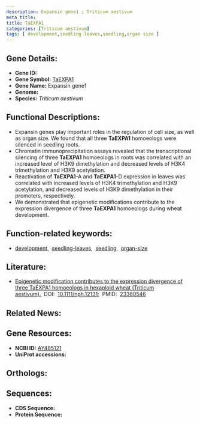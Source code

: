 ```yaml
---
description: Expansin gene1 ; Triticum aestivum
meta_title:
title: TaEXPA1
categories: [Triticum aestivum]
tags: [ development,seedling leaves,seedling,organ size ]
---
```


## Gene Details:
- **Gene ID:** []()
- **Gene Symbol:** <u>TaEXPA1</u>
- **Gene Name:** Expansin gene1
- **Genome:** []()
- **Species:** *Triticum aestivum*

## Functional Descriptions:
   - Expansin genes play important roles in the regulation of cell size, as well as organ size. We found that all three **TaEXPA1** homoeologs were silenced in seedling roots.
   - Chromatin immunoprecipitation assays revealed that the transcriptional silencing of three **TaEXPA1** homoeologs in roots was correlated with an increased level of H3K9 dimethylation and decreased levels of H3K4 trimethylation and H3K9 acetylation.
   - Reactivation of **TaEXPA1**-A and **TaEXPA1**-D expression in leaves was correlated with increased levels of H3K4 trimethylation and H3K9 acetylation, and decreased levels of H3K9 dimethylation in their promoters, respectively.
   - We demonstrated that epigenetic modifications contribute to the expression divergence of three **TaEXPA1** homoeologs during wheat development.

## Function-related keywords:
   - [development](/tags/development/),&nbsp;&nbsp;[seedling-leaves](/tags/seedling-leaves/),&nbsp;&nbsp;[seedling](/tags/seedling/),&nbsp;&nbsp;[organ-size](/tags/organ-size/)

## Literature:
   - [Epigenetic modification contributes to the expression divergence of three TaEXPA1 homoeologs in hexaploid wheat (Triticum aestivum).](https://doi.org/10.1111/nph.12131)&nbsp;&nbsp;DOI:&nbsp;&nbsp;[10.1111/nph.12131](https://doi.org/10.1111/nph.12131);&nbsp;&nbsp;PMID:&nbsp;&nbsp;[23360546](https://pubmed.ncbi.nlm.nih.gov/23360546/)

## Related News:

## Gene Resources:
- **NCBI ID:**  [AY485121](https://www.ncbi.nlm.nih.gov/gene/?term=AY485121)
- **UniProt accessions:**  [](https://www.uniprot.org/uniprotkb//entry)

## Orthologs:

## Sequences:
- **CDS Sequence:**
- **Protein Sequence:**
